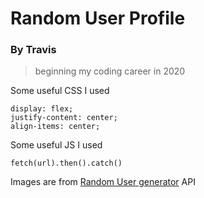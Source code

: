 # Random User Profile

### By Travis

> beginning my coding career in 2020

Some useful CSS I used

```
display: flex;
justify-content: center;
align-items: center;
```

Some useful JS I used

```
fetch(url).then().catch()
```

Images are from [Random User generator](https://randomuser.me/photos) API
